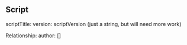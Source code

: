 ## Script

scriptTitle:
version: scriptVersion (just a string, but will need more work)

Relationship: author: []
